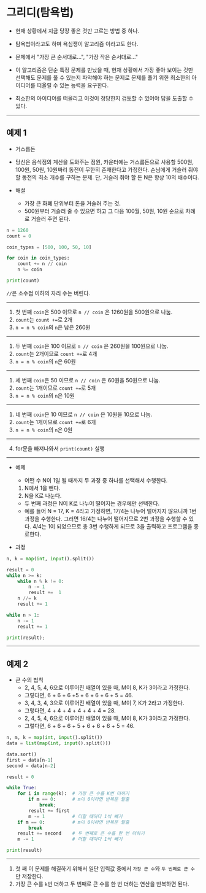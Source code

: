 # 그리디(탐욕법)

- 현재 상황에서 지금 당장 좋은 것만 고르는 방법 중 하나.
- 탐욕법이라고도 하며 욕심쟁이 알고리즘 이라고도 한다.
- 문제에서 "가장 큰 순서대로...", "가장 작은 순서대로..."
- 이 알고리즘은 단순 특정 문제를 만났을 때, 현재 상황에서 가장 좋아 보이는 것만 선택해도 문제를 풀 수 있는지 파악해야 하는 문제로 문제를 풀기 위한 최소한의 아이디어를 떠올릴 수 있는 능력을 요구한다.

- 최소한의 아이디어를 떠올리고 이것이 정당한지 검토할 수 있어야 답을 도출할 수 있다.

----- 

## 예제 1

  - 거스름돈
  - 당신은 음식점의 계산을 도와주는 점원, 카운터에는 거스름돈으로 사용할 500원, 100원, 50원, 10원짜리 동전이 무한히 존재한다고 가정한다. 손님에게 거슬러 줘야할 동전의 최소 개수를 구하는 문제. 단, 거슬러 줘야 할 돈 N은 항상 10의 배수이다.

- 해설
  - 가장 큰 화폐 단위부터 돈을 거슬러 주는 것.
  - 500원부터 거슬러 줄 수 있으면 하고 그 다음 100월, 50원, 10원 순으로 차례로 거슬러 주면 된다.

```python
n = 1260
count = 0

coin_types = [500, 100, 50, 10]

for coin in coin_types:
    count += n // coin
    n %= coin

print(count)
```

`//`은 소수점 이하의 자리 수는 버린다.<br>

---

1. 첫 번째 `coin`은 500 이므로 `n // coin` 은 1260원을 500원으로 나눔.<br>
2. `count`는 `count +=`로 2개 <br>
3. `n = n % coin`의 `n`은 남은 260원

---

1. 두 번째 `coin`은 100 이므로 `n // coin` 은 260원을 100원으로 나눔.
2. `count`는 2개이므로 `count +=`로 4개
3. `n = n % coin`의 `n`은 60원

---

1. 세 번째 `coin`은 50 이므로 `n // coin` 은 60원을 50원으로 나눔.
2. `count`는 1개이므로 `count +=`로 5개
3. `n = n % coin`의 `n`은 10원

---

1. 네 번째 `coin`은 10 이므로 `n // coin` 은 10원을 10으로 나눔.
2. `count`는 1개이므로 `count +=`로 6개
3. `n = n % coin`의 `n`은 0원

---

4. for문을 빠져나와서 `print(count)` 실행

---

- 예제

  - 어떤 수 N이 1일 될 때까지 두 과정 중 하나를 선택해서 수행한다.

  1. N에서 1을 뺀다.
  2. N을 K로 나눈다.

  - 두 번째 과정은 N이 K로 나누어 떨어지는 경우에만 선택한다.
  - 예를 들어 N = 17, K = 4라고 가정하면, 17/4는 나누어 떨어지지 않으니까 1번 과정을 수행한다. 그러면 16/4는 나누어 떨어지므로 2번 과정을 수행할 수 있다. 4/4는 1이 되었으므로 총 3번 수행하게 되므로 3을 출력하고 프로그램을 종료한다.

- 과정

```python
n, k = map(int, input().split())

result = 0
while n >= k:
    while n % k != 0:
        n -= 1
        result +=  1
    n //= k
    result += 1

while n > 1:
    n -= 1
    result += 1

print(result);

```

-----

## 예제 2

- 큰 수의 법칙
  - 2, 4, 5, 4, 6으로 이루어진 배열이 있을 때, M이 8, K가 3이라고 가정한다.
  - 그렇다면, 6 + 6 + 6 +5 + 6 + 6 + 6 + 5 = 46.
  - 3, 4, 3, 4, 3으로 이루어진 배열이 있을 때, M이 7, K가 2라고 가정한다.
  - 그렇다면, 4 + 4 + 4 + 4 + 4 + 4 = 28.
  - 2, 4, 5, 4, 6으로 이루어진 배열이 있을 때, M이 8, K가 3이라고 가정한다.
  - 그렇다면, 6 + 6 + 6 + 5 + 6 + 6 + 6 + 5 = 46. 

```python
n, m, k = map(int, input().split())
data = list(map(int, input().split()))

data.sort()
first = data[n-1]
second = data[n-2]

result = 0

while True:
    for i in range(k):  # 가장 큰 수를 K번 더하기
        if m == 0:      # m이 0이라면 반복문 탈출
            break;
        result += first
        m -= 1          # 더할 때마다 1씩 빼기
    if m == 0:          # m이 0이라면 반복문 탈출
        break
    result += second    # 두 번째로 큰 수를 한 번 더하기
    m -= 1              # 더할 때마다 1씩 빼기

print(result)
```

---
1. 첫 째 이 문제를 해결하기 위해서 일단 입력값 중에서 `가장 큰 수`와 `두 번째로 큰 수`만 저장한다.
2. 가장 큰 수를 `k`번 더하고 두 번째로 큰 수를 한 번 더하는 연산을 반복하면 된다.